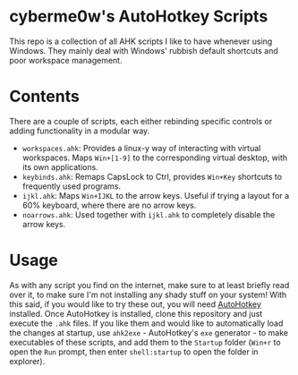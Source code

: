 # cyberme0w's AutoHotkey Scripts
This repo is a collection of all AHK scripts I like to have whenever using Windows.
They mainly deal with Windows' rubbish default shortcuts and poor workspace management.

# Contents
There are a couple of scripts, each either rebinding specific controls or adding functionality in a modular way.
- `workspaces.ahk`: Provides a linux-y way of interacting with virtual workspaces. Maps `Win+[1-9]` to the corresponding virtual desktop, with its own applications.
- `keybinds.ahk`: Remaps CapsLock to Ctrl, provides `Win+Key` shortcuts to frequently used programs.
- `ijkl.ahk`: Maps `Win+IJKL` to the arrow keys. Useful if trying a layout for a 60% keyboard, where there are no arrow keys.
- `noarrows.ahk`: Used together with `ijkl.ahk` to completely disable the arrow keys.

# Usage
As with any script you find on the internet, make sure to at least briefly read over it, to make sure I'm not installing any shady stuff on your system!
With this said, if you would like to try these out, you will need [AutoHotkey](https://www.autohotkey.com/) installed.
Once AutoHotkey is installed, clone this repository and just execute the `.ahk` files.
If you like them and would like to automatically load the changes at startup, use `ahk2exe` - AutoHotkey's `exe` generator - to make executables of these scripts,
and add them to the `Startup` folder (`Win+r` to open the `Run` prompt, then enter `shell:startup` to open the folder in explorer).
